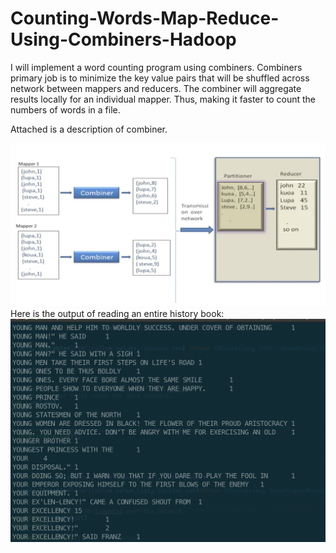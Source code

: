 # Counting-Words-Map-Reduce-Using-Combiners-Hadoop

  I will implement a word counting program using combiners. Combiners primary job is to minimize the key value pairs that will be shuffled across network between mappers and reducers. The combiner will aggregate results locally for an individual mapper. Thus, making it faster to count the numbers of words in a file.

Attached is a description of combiner.

![test1](https://github.com/JaimeGoB/Counting-Words-Combiners/blob/master/WordCount/bin/data/combiners.png)
Here is the output of reading an entire history book:
![test1](https://github.com/JaimeGoB/Counting-Words-Combiners/blob/master/WordCount/bin/data/output.png)


